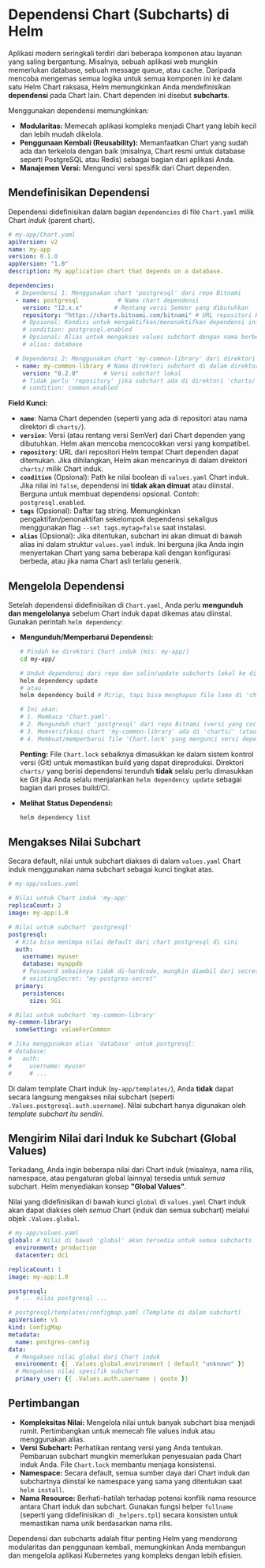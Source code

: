# Dependensi Chart (Subcharts) di Helm

Aplikasi modern seringkali terdiri dari beberapa komponen atau layanan yang saling bergantung. Misalnya, sebuah aplikasi web mungkin memerlukan database, sebuah message queue, atau cache. Daripada mencoba mengemas semua logika untuk semua komponen ini ke dalam satu Helm Chart raksasa, Helm memungkinkan Anda mendefinisikan **dependensi** pada Chart lain. Chart dependen ini disebut **subcharts**.

Menggunakan dependensi memungkinkan:

*   **Modularitas:** Memecah aplikasi kompleks menjadi Chart yang lebih kecil dan lebih mudah dikelola.
*   **Penggunaan Kembali (Reusability):** Memanfaatkan Chart yang sudah ada dan terkelola dengan baik (misalnya, Chart resmi untuk database seperti PostgreSQL atau Redis) sebagai bagian dari aplikasi Anda.
*   **Manajemen Versi:** Mengunci versi spesifik dari Chart dependen.

## Mendefinisikan Dependensi

Dependensi didefinisikan dalam bagian `dependencies` di file `Chart.yaml` milik Chart *induk* (parent chart).

```yaml
# my-app/Chart.yaml
apiVersion: v2
name: my-app
version: 0.1.0
appVersion: "1.0"
description: My application chart that depends on a database.

dependencies:
  # Dependensi 1: Menggunakan chart 'postgresql' dari repo Bitnami
  - name: postgresql           # Nama chart dependensi
    version: "12.x.x"         # Rentang versi SemVer yang dibutuhkan
    repository: "https://charts.bitnami.com/bitnami" # URL repositori Helm
    # Opsional: Kondisi untuk mengaktifkan/menonaktifkan dependensi ini
    # condition: postgresql.enabled
    # Opsional: Alias untuk mengakses values subchart dengan nama berbeda
    # alias: database

  # Dependensi 2: Menggunakan chart 'my-common-library' dari direktori lokal
  - name: my-common-library # Nama direktori subchart di dalam direktori 'charts/'
    version: "0.2.0"       # Versi subchart lokal
    # Tidak perlu 'repository' jika subchart ada di direktori 'charts/'
    # condition: common.enabled
```

**Field Kunci:**

*   **`name`**: Nama Chart dependen (seperti yang ada di repositori atau nama direktori di `charts/`).
*   **`version`**: Versi (atau rentang versi SemVer) dari Chart dependen yang dibutuhkan. Helm akan mencoba mencocokkan versi yang kompatibel.
*   **`repository`**: URL dari repositori Helm tempat Chart dependen dapat ditemukan. Jika dihilangkan, Helm akan mencarinya di dalam direktori `charts/` milik Chart induk.
*   **`condition`** (Opsional): Path ke nilai boolean di `values.yaml` Chart induk. Jika nilai ini `false`, dependensi ini **tidak akan dimuat** atau diinstal. Berguna untuk membuat dependensi opsional. Contoh: `postgresql.enabled`.
*   **`tags`** (Opsional): Daftar tag string. Memungkinkan pengaktifan/penonaktifan sekelompok dependensi sekaligus menggunakan flag `--set tags.mytag=false` saat instalasi.
*   **`alias`** (Opsional): Jika ditentukan, subchart ini akan dimuat di bawah alias ini dalam struktur `values.yaml` induk. Ini berguna jika Anda ingin menyertakan Chart yang sama beberapa kali dengan konfigurasi berbeda, atau jika nama Chart asli terlalu generik.

## Mengelola Dependensi

Setelah dependensi didefinisikan di `Chart.yaml`, Anda perlu **mengunduh dan mengelolanya** sebelum Chart induk dapat dikemas atau diinstal. Gunakan perintah `helm dependency`:

*   **Mengunduh/Memperbarui Dependensi:**
    ```bash
    # Pindah ke direktori Chart induk (mis: my-app/)
    cd my-app/

    # Unduh dependensi dari repo dan salin/update subcharts lokal ke direktori 'charts/'
    helm dependency update
    # atau
    helm dependency build # Mirip, tapi bisa menghapus file lama di 'charts/'

    # Ini akan:
    # 1. Membaca 'Chart.yaml'.
    # 2. Mengunduh chart 'postgresql' dari repo Bitnami (versi yang cocok) ke dalam direktori 'charts/'.
    # 3. Memverifikasi chart 'my-common-library' ada di 'charts/' (atau menyalinnya jika sumbernya berbeda).
    # 4. Membuat/memperbarui file 'Chart.lock' yang mengunci versi dependensi yang diunduh.
    ```
    **Penting:** File `Chart.lock` sebaiknya dimasukkan ke dalam sistem kontrol versi (Git) untuk memastikan build yang dapat direproduksi. Direktori `charts/` yang berisi dependensi terunduh **tidak** selalu perlu dimasukkan ke Git jika Anda selalu menjalankan `helm dependency update` sebagai bagian dari proses build/CI.

*   **Melihat Status Dependensi:**
    ```bash
    helm dependency list
    ```

## Mengakses Nilai Subchart

Secara default, nilai untuk subchart diakses di dalam `values.yaml` Chart induk menggunakan nama subchart sebagai kunci tingkat atas.

```yaml
# my-app/values.yaml

# Nilai untuk Chart induk 'my-app'
replicaCount: 2
image: my-app:1.0

# Nilai untuk subchart 'postgresql'
postgresql:
  # Kita bisa menimpa nilai default dari chart postgresql di sini
  auth:
    username: myuser
    database: myappdb
    # Password sebaiknya tidak di-hardcode, mungkin diambil dari secret atau --set
    # existingSecret: "my-postgres-secret"
  primary:
    persistence:
      size: 5Gi

# Nilai untuk subchart 'my-common-library'
my-common-library:
  someSetting: valueForCommon

# Jika menggunakan alias 'database' untuk postgresql:
# database:
#   auth:
#     username: myuser
#     # ...
```

Di dalam template Chart induk (`my-app/templates/`), Anda **tidak** dapat secara langsung mengakses nilai subchart (seperti `.Values.postgresql.auth.username`). Nilai subchart hanya digunakan oleh *template subchart itu sendiri*.

## Mengirim Nilai dari Induk ke Subchart (Global Values)

Terkadang, Anda ingin beberapa nilai dari Chart induk (misalnya, nama rilis, namespace, atau pengaturan global lainnya) tersedia untuk *semua* subchart. Helm menyediakan konsep **"Global Values"**.

Nilai yang didefinisikan di bawah kunci `global` di `values.yaml` Chart induk akan dapat diakses oleh *semua* Chart (induk dan semua subchart) melalui objek `.Values.global`.

```yaml
# my-app/values.yaml
global: # Nilai di bawah 'global' akan tersedia untuk semua subcharts
  environment: production
  datacenter: dc1

replicaCount: 1
image: my-app:1.0

postgresql:
  # ... nilai postgresql ...
```

```yaml
# postgresql/templates/configmap.yaml (Template di dalam subchart)
apiVersion: v1
kind: ConfigMap
metadata:
  name: postgres-config
data:
  # Mengakses nilai global dari Chart induk
  environment: {{ .Values.global.environment | default "unknown" }}
  # Mengakses nilai spesifik subchart
  primary_user: {{ .Values.auth.username | quote }}
```

## Pertimbangan

*   **Kompleksitas Nilai:** Mengelola nilai untuk banyak subchart bisa menjadi rumit. Pertimbangkan untuk memecah file values induk atau menggunakan alias.
*   **Versi Subchart:** Perhatikan rentang versi yang Anda tentukan. Pembaruan subchart mungkin memerlukan penyesuaian pada Chart induk Anda. File `Chart.lock` membantu menjaga konsistensi.
*   **Namespace:** Secara default, semua sumber daya dari Chart induk dan subchartnya diinstal ke namespace yang sama yang ditentukan saat `helm install`.
*   **Nama Resource:** Berhati-hatilah terhadap potensi konflik nama resource antara Chart induk dan subchart. Gunakan fungsi helper `fullname` (seperti yang didefinisikan di `_helpers.tpl`) secara konsisten untuk memastikan nama unik berdasarkan nama rilis.

Dependensi dan subcharts adalah fitur penting Helm yang mendorong modularitas dan penggunaan kembali, memungkinkan Anda membangun dan mengelola aplikasi Kubernetes yang kompleks dengan lebih efisien.
